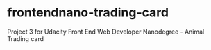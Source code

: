 # frontendnano-trading-card
Project 3 for Udacity Front End Web Developer Nanodegree - Animal Trading card

